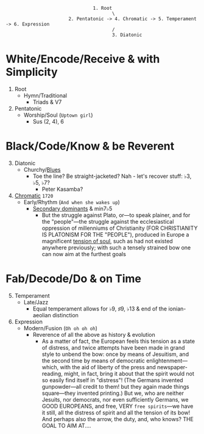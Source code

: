                                     1. Root
                                           \
                           2. Pentatonic -> 4. Chromatic -> 5. Temperament -> 6. Expression
                                           /
                                           3. Diatonic
 

# White/Encode/Receive & with Simplicity
   1. Root
      - Hymn/Traditional
         - Triads & V7 
   2. Pentatonic
      - Worship/Soul (`Uptown girl`)
         - Sus (2, 4), 6 
# Black/Code/Know & be Reverent
   3. Diatonic
      - Churchy/[Blues](https://en.wikipedia.org/wiki/Blue_note)
         - Toe the line? Be straight-jacketed? Nah - let's recover stuff: ♭3, ♭5, ♭7?
            - Peter Kasamba? 
   4. [Chromatic](https://en.wikipedia.org/wiki/The_Well-Tempered_Clavier#Recordings) `1720`
      - Early/Rhythm (`And when she wakes up`)
         - [Secondary dominants](https://en.wikipedia.org/wiki/Uptown_Girl) & min7♭5
            - But the struggle against Plato, or—to speak plainer, and for the "people"—the struggle against the ecclesiastical oppression of millenniums of Christianity (FOR CHRISTIANITY IS PLATONISM FOR THE "PEOPLE"), produced in Europe a magnificent [tension of soul](https://www.gutenberg.org/files/4363/4363-h/4363-h.htm), such as had not existed anywhere previously; with such a tensely strained bow one can now aim at the furthest goals 
# Fab/Decode/Do & on Time
   5. Temperament
      - Late/Jazz
         - Equal temperament allows for ♭9, ♯9, ♭13 & end of the ionian-aeolian distinction
   6. Expression
      - Modern/Fusion (`Oh oh oh oh`)
         - Reverence of all the above as history & evolution
            - As a matter of fact, the European feels this tension as a state of distress, and twice attempts have been made in grand style to unbend the bow: once by means of Jesuitism, and the second time by means of democratic enlightenment—which, with the aid of liberty of the press and newspaper-reading, might, in fact, bring it about that the spirit would not so easily find itself in "distress"! (The Germans invented gunpowder—all credit to them! but they again made things square—they invented printing.) But we, who are neither Jesuits, nor democrats, nor even sufficiently Germans, we GOOD EUROPEANS, and free, VERY `free spirits`—we have it still, all the distress of spirit and all the tension of its bow! And perhaps also the arrow, the duty, and, who knows? THE GOAL TO AIM AT.... 

